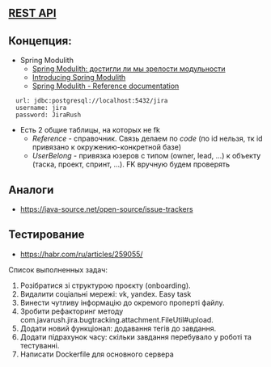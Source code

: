 ## [REST API](http://localhost:8080/doc)

## Концепция:

- Spring Modulith
    - [Spring Modulith: достигли ли мы зрелости модульности](https://habr.com/ru/post/701984/)
    - [Introducing Spring Modulith](https://spring.io/blog/2022/10/21/introducing-spring-modulith)
    - [Spring Modulith - Reference documentation](https://docs.spring.io/spring-modulith/docs/current-SNAPSHOT/reference/html/)

```
  url: jdbc:postgresql://localhost:5432/jira
  username: jira
  password: JiraRush
```

- Есть 2 общие таблицы, на которых не fk
    - _Reference_ - справочник. Связь делаем по _code_ (по id нельзя, тк id привязано к окружению-конкретной базе)
    - _UserBelong_ - привязка юзеров с типом (owner, lead, ...) к объекту (таска, проект, спринт, ...). FK вручную будем
      проверять

## Аналоги

- https://java-source.net/open-source/issue-trackers

## Тестирование

- https://habr.com/ru/articles/259055/

Список выполненных задач:

1. Розібратися зі структурою проєкту (onboarding).
2. Видалити соціальні мережі: vk, yandex. Easy task
3. Винести чутливу інформацію до окремого проперті файлу.
6. Зробити рефакторинг методу com.javarush.jira.bugtracking.attachment.FileUtil#upload.
7. Додати новий функціонал: додавання тегів до завдання.
8. Додати підрахунок часу: скільки завдання перебувало у роботі та тестуванні.
9. Написати Dockerfile для основного сервера
